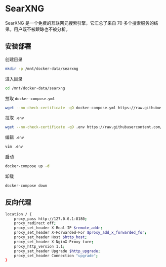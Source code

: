 # SearXNG

SearXNG 是一个免费的互联网元搜索引擎，它汇总了来自 70 多个搜索服务的结果。用户既不被跟踪也不被分析。

## 安装部署

创建目录
```bash
mkdir -p /mnt/docker-data/searxng
```

进入目录
```bash
cd /mnt/docker-data/searxng
```

拉取 `docker-compose.yml`
```bash
wget --no-check-certificate -qO docker-compose.yml https://raw.githubusercontent.com/kenote/docker-compose/main/searxng/compose.yml
```

拉取 `.env`
```bash
wget --no-check-certificate -qO .env https://raw.githubusercontent.com/kenote/docker-compose/main/searxng/.env.example
```

编辑 `.env`
```bash
vim .env
```

启动
```bash
docker-compose up -d
```

卸载
```bash
docker-compose down
```

##  反向代理

```bash
location / {
    proxy_pass http://127.0.0.1:8180;
    proxy_redirect off;
    proxy_set_header X-Real-IP $remote_addr;
    proxy_set_header X-Forwarded-For $proxy_add_x_forwarded_for;
    proxy_set_header Host $http_host;
    proxy_set_header X-NginX-Proxy ture;
    proxy_http_version 1.1;
    proxy_set_header Upgrade $http_upgrade;
    proxy_set_header Connection "upgrade";
}
```